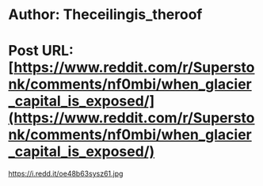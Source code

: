 # Author: Theceilingis_theroof
# Post URL: [https://www.reddit.com/r/Superstonk/comments/nf0mbi/when_glacier_capital_is_exposed/](https://www.reddit.com/r/Superstonk/comments/nf0mbi/when_glacier_capital_is_exposed/)


https://i.redd.it/oe48b63sysz61.jpg